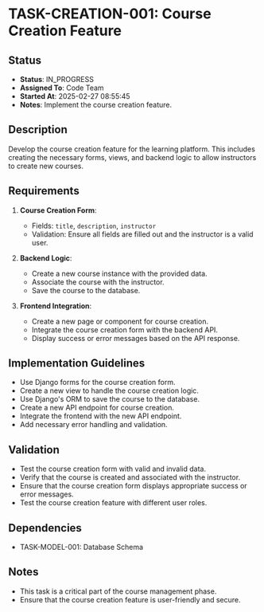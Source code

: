# TASK-CREATION-001: Course Creation Feature

## Status

- **Status**: IN_PROGRESS
- **Assigned To**: Code Team
- **Started At**: 2025-02-27 08:55:45
- **Notes**: Implement the course creation feature.

## Description

Develop the course creation feature for the learning platform. This includes creating the necessary forms, views, and backend logic to allow instructors to create new courses.

## Requirements

1. **Course Creation Form**:
   - Fields: `title`, `description`, `instructor`
   - Validation: Ensure all fields are filled out and the instructor is a valid user.

2. **Backend Logic**:
   - Create a new course instance with the provided data.
   - Associate the course with the instructor.
   - Save the course to the database.

3. **Frontend Integration**:
   - Create a new page or component for course creation.
   - Integrate the course creation form with the backend API.
   - Display success or error messages based on the API response.

## Implementation Guidelines

- Use Django forms for the course creation form.
- Create a new view to handle the course creation logic.
- Use Django's ORM to save the course to the database.
- Create a new API endpoint for course creation.
- Integrate the frontend with the new API endpoint.
- Add necessary error handling and validation.

## Validation

- Test the course creation form with valid and invalid data.
- Verify that the course is created and associated with the instructor.
- Ensure that the course creation form displays appropriate success or error messages.
- Test the course creation feature with different user roles.

## Dependencies

- TASK-MODEL-001: Database Schema

## Notes

- This task is a critical part of the course management phase.
- Ensure that the course creation feature is user-friendly and secure.
